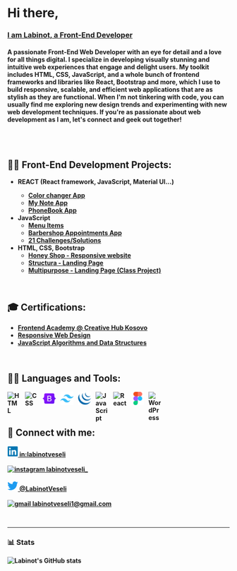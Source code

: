 <h1>Hi there,<br> 
<h3><a href="https://github.com/labinotveseli">I am Labinot, a Front-End Developer</a></h3>
<h4>A passionate Front-End Web Developer with an eye for detail and a love for all things digital. I specialize in developing visually stunning and intuitive web experiences that engage and delight users. My toolkit includes HTML, CSS, JavaScript, and a whole bunch of frontend frameworks and libraries like React, Bootstrap and more, which I use to build responsive, scalable, and efficient web applications that are as stylish as they are functional. When I'm not tinkering with code, you can usually find me exploring new design trends and experimenting with new web development techniques. If you're as passionate about web development as I am, let's connect and geek out together!</h4>
<br/>
<br/>
<h2>👨‍💻 Front-End Development Projects:</h2>

- <b>REACT (React framework, JavaScript, Material UI...)</b><b>
  - [Color changer App](https://github.com/labinotveseli/color-changer)
  - [My Note App](https://github.com/labinotveseli/notebook-app)
  - [PhoneBook App](https://github.com/labinotveseli/phonebook-app)
- <b>JavaScript</b>
  - [Menu Items](https://github.com/labinotveseli/menu-items)
  - [Barbershop Appointments App](https://github.com/labinotveseli/barbershop-app)
  - [21 Challenges/Solutions](https://github.com/labinotveseli/js-solutions)
- <b>HTML, CSS, Bootstrap</b>
  - [Honey Shop - Responsive website](https://github.com/labinotveseli/honeyshop-responsive-website)
  - [Structura - Landing Page](https://github.com/labinotveseli/structura)
  - [Multipurpose - Landing Page (Class Project)](https://github.com/labinotveseli/multipurposepage)
<br/>
  
<h2>🎓 Certifications:</h2>

- [Frontend Academy @ Creative Hub Kosovo]()
- [Responsive Web Design](https://www.freecodecamp.org/certification/labinotveseli94/responsive-web-design)
- [JavaScript Algorithms and Data Structures](https://www.freecodecamp.org/certification/labinotveseli94/javascript-algorithms-and-data-structures)

<br/>
<h2>👨‍💻 Languages and Tools:</h2>

<img align="left" alt="HTML" width="30px" style="padding-right:10px;" src="https://cdn.jsdelivr.net/gh/devicons/devicon/icons/html5/html5-plain.svg" />
<img align="left" alt="CSS" width="30px" style="padding-right:10px;" src="https://cdn.jsdelivr.net/gh/devicons/devicon/icons/css3/css3-plain.svg" />
<img align="left" alt="Bootstrap" width="30px" style="padding-right:10px;" src="https://github.com/devicons/devicon/blob/v2.15.1/icons/bootstrap/bootstrap-original.svg" />
<img align="left" alt="Tailwind" width="30px" style="padding-right:10px;" src="https://raw.githubusercontent.com/devicons/devicon/v2.15.1/icons/tailwindcss/tailwindcss-plain.svg" />
<img align="left" alt="jQuery" width="30px" style="padding-right:10px;" src="https://raw.githubusercontent.com/devicons/devicon/v2.15.1/icons/jquery/jquery-original.svg" />
<img align="left" alt="JavaScript" width="30px" style="padding-right:10px;" src="https://cdn.jsdelivr.net/gh/devicons/devicon/icons/javascript/javascript-plain.svg" />
<img align="left" alt="React" width="30px" style="padding-right:10px;" src="https://cdn.jsdelivr.net/gh/devicons/devicon/icons/react/react-original.svg" />
<img align="left" alt="Figma" width="30px" style="padding-right:10px;" src="https://raw.githubusercontent.com/devicons/devicon/v2.15.1/icons/figma/figma-original.svg" />
 <img align="left" alt="WordPress" width="30px" style="padding-right:10px;" src="https://upload.wikimedia.org/wikipedia/commons/9/93/Wordpress_Blue_logo.png" />
<br/>
<br/>
<br/>
<h2> 🤳 Connect with me:</h2>
<p align="left"> <a href="https://www.linkedin.com/in/labinotveseli/" target="_blank" rel="noreferrer"> <img src="https://raw.githubusercontent.com/devicons/devicon/v2.15.1/icons/linkedin/linkedin-original.svg" alt="linkedin" width="24px"/>  in:labinotveseli</a><br> <br><a href="https://www.instagram.com/labinotveseli_/" target="_blank" rel="noreferrer"> <img src="https://upload.wikimedia.org/wikipedia/commons/e/e7/Instagram_logo_2016.svg" alt="instagram" width="24px"/>  labinotveseli_</a><br> <br><a href="https://twitter.com/LabinotVeseli" target="_blank" rel="noreferrer"> <img src="https://raw.githubusercontent.com/devicons/devicon/v2.15.1/icons/twitter/twitter-original.svg" alt="twitter" width="24px"/>  @LabinotVeseli</a><br> <br><a href="mailto:labinotveseli1@gmail.com" target="_blank" rel="noreferrer"> <img src="https://upload.wikimedia.org/wikipedia/commons/7/7e/Gmail_icon_%282020%29.svg" alt="gmail" width="24px"/>  labinotveseli1@gmail.com</a> </p>

<br/>
<hr>

### 📊 Stats

![Labinot's GitHub stats](https://github-readme-stats.vercel.app/api?username=labinotveseli&show_icons=true&theme=gruvbox)

